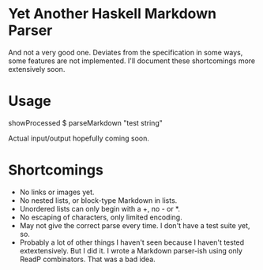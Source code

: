 Yet Another Haskell Markdown Parser
==========

And not a very good one. Deviates from the specification in some ways,
some features are not implemented. I'll document these shortcomings
more extensively soon.

Usage
=========

showProcessed $ parseMarkdown "test string"

Actual input/output hopefully coming soon.

Shortcomings
=========

+ No links or images yet.
+ No nested lists, or block-type Markdown in lists.
+ Unordered lists can only begin with a +, no - or \*.
+ No escaping of characters, only limited encoding.
+ May not give the correct parse every time. I don't have a test suite yet, so.
+ Probably a lot of other things I haven't seen because I haven't tested extextensively. But I did it. I wrote a Markdown parser-ish using only ReadP combinators. That was a bad idea.
